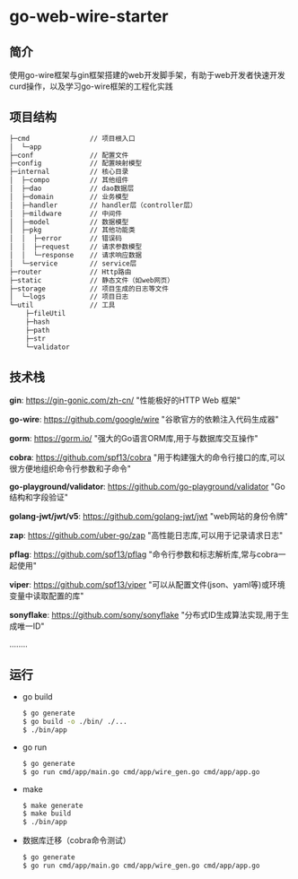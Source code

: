 # go-web-wire-starter

## 简介

使用go-wire框架与gin框架搭建的web开发脚手架，有助于web开发者快速开发curd操作，以及学习go-wire框架的工程化实践

## 项目结构

```bash
├─cmd				// 项目根入口
│  └─app			
├─conf				// 配置文件
├─config			// 配置映射模型
├─internal			// 核心目录
│  ├─compo			// 其他组件
│  ├─dao			// dao数据层
│  ├─domain			// 业务模型
│  ├─handler		// handler层（controller层）
│  ├─mildware		// 中间件
│  ├─model			// 数据模型
│  ├─pkg			// 其他功能类
│  │  ├─error		// 错误码
│  │  ├─request		// 请求参数模型
│  │  └─response	// 请求响应数据
│  └─service		// service层
├─router			// Http路由
├─static			// 静态文件（如web网页）
├─storage			// 项目生成的日志等文件
│  └─logs			// 项目日志
└─util				// 工具
    ├─fileUtil
    ├─hash
    ├─path
    ├─str
    └─validator
```



## 技术栈

**gin**: https://gin-gonic.com/zh-cn/	"性能极好的HTTP Web 框架"

**go-wire**: https://github.com/google/wire	"谷歌官方的依赖注入代码生成器"

**gorm**: https://gorm.io/	"强大的Go语言ORM库,用于与数据库交互操作"

**cobra**: https://github.com/spf13/cobra	"用于构建强大的命令行接口的库,可以很方便地组织命令行参数和子命令"

**go-playground/validator**: https://github.com/go-playground/validator	"Go 结构和字段验证"

**golang-jwt/jwt/v5**: https://github.com/golang-jwt/jwt	"web网站的身份令牌"

**zap**: https://github.com/uber-go/zap	"高性能日志库,可以用于记录请求日志"

**pflag**: https://github.com/spf13/pflag	"命令行参数和标志解析库,常与cobra一起使用"

**viper**: https://github.com/spf13/viper	"可以从配置文件(json、yaml等)或环境变量中读取配置的库"

**sonyflake**: https://github.com/sony/sonyflake	"分布式ID生成算法实现,用于生成唯一ID"

........



## 运行

- go build

  ```bash
  $ go generate
  $ go build -o ./bin/ ./...
  $ ./bin/app
  ```

  

- go run

  ```bash
  $ go generate
  $ go run cmd/app/main.go cmd/app/wire_gen.go cmd/app/app.go
  ```

  

- make

  ```bash
  $ make generate
  $ make build
  $ ./bin/app
  ```



- 数据库迁移（cobra命令测试）

  ```bash
  $ go generate
  $ go run cmd/app/main.go cmd/app/wire_gen.go cmd/app/app.go
  ```

  